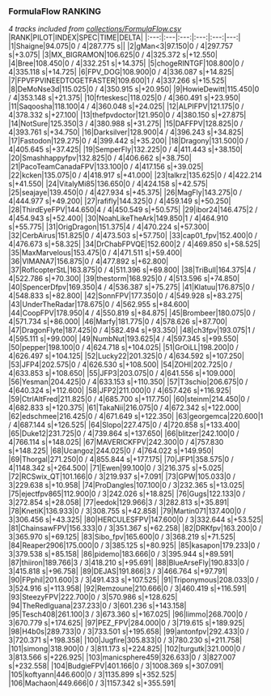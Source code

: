 ### FormulaFlow RANKING
*4 tracks included from [collections/FormulaFlow.csv](/collections/FormulaFlow.csv)*
|RANK|PILOT|INDEX|SPEC|TIME|DELTA|
|:---:|:---|:---:|:---:|:---:|---:|
|1|Shaigne|94.075|0 / 4|287.775 s||
|2|gMan&lt;3|97.150|0 / 4|297.757 s|+3.075|
|3|MX_BIGRAMON|106.625|0 / 4|325.372 s|+12.550|
|4|Bree|108.450|0 / 4|332.251 s|+14.375|
|5|chogeRINTGF|108.800|0 / 4|335.118 s|+14.725|
|6|FPV_DOG|108.900|0 / 4|336.087 s|+14.825|
|7|FPVFPVINEEDTOGETFASTER|109.600|1 / 4|337.266 s|+15.525|
|8|DeMoNse3d|115.025|0 / 4|350.915 s|+20.950|
|9|HowieDewitt|115.450|0 / 4|353.148 s|+21.375|
|10|frteskesc|118.025|0 / 4|360.491 s|+23.950|
|11|Saqoosha|118.100|4 / 4|360.048 s|+24.025|
|12|ALPIFPV|121.175|0 / 4|378.332 s|+27.100|
|13|thefpvdoctor|121.950|0 / 4|380.150 s|+27.875|
|14|NotSure|125.350|3 / 4|380.988 s|+31.275|
|15|DAFFPV|128.825|0 / 4|393.761 s|+34.750|
|16|Darksilver|128.900|4 / 4|396.243 s|+34.825|
|17|Fastodon|129.275|0 / 4|399.442 s|+35.200|
|18|Dragony|131.500|0 / 4|405.645 s|+37.425|
|19|SemperFly|132.225|0 / 4|411.443 s|+38.150|
|20|Smashhappyfpv|132.825|0 / 4|406.662 s|+38.750|
|21|PacoTeamCanadaFPV|133.100|0 / 4|417.156 s|+39.025|
|22|kcken|135.075|0 / 4|418.917 s|+41.000|
|23|talkrz|135.625|0 / 4|422.214 s|+41.550|
|24|VitalyMi85|136.650|0 / 4|424.158 s|+42.575|
|25|seajaye|139.450|0 / 4|427.934 s|+45.375|
|26|MagFly|143.275|0 / 4|444.977 s|+49.200|
|27|rafifly|144.325|0 / 4|459.149 s|+50.250|
|28|ThirdEyeFPV|144.650|4 / 4|450.549 s|+50.575|
|29|ibor24|146.475|2 / 4|454.943 s|+52.400|
|30|NoahLikeTheArk|149.850|1 / 4|464.910 s|+55.775|
|31|OrigDragon|151.375|4 / 4|470.224 s|+57.300|
|32|CerbAirus|151.825|0 / 4|473.503 s|+57.750|
|33|cap01_fpv|152.400|0 / 4|476.673 s|+58.325|
|34|DrChabFPVQE|152.600|2 / 4|469.850 s|+58.525|
|35|MaxMarvelous|153.475|0 / 4|471.511 s|+59.400|
|36|VIMANA7|156.875|0 / 4|477.892 s|+62.800|
|37|RoflcopterStL|163.875|0 / 4|511.396 s|+69.800|
|38|TriBull|164.375|4 / 4|522.786 s|+70.300|
|39|thestorm|168.925|0 / 4|513.596 s|+74.850|
|40|SpencerDfpv|169.350|4 / 4|536.387 s|+75.275|
|41|Klatuu|176.875|0 / 4|548.833 s|+82.800|
|42|SonnFPV|177.350|0 / 4|549.928 s|+83.275|
|43|UnderTheRadar|178.675|0 / 4|562.955 s|+84.600|
|44|CoopFPV|178.950|4 / 4|550.819 s|+84.875|
|45|Brombeer|180.075|0 / 4|571.734 s|+86.000|
|46|Marfy|181.775|0 / 4|578.626 s|+87.700|
|47|DragonFlyte|187.425|0 / 4|582.494 s|+93.350|
|48|ch3fpv|193.075|1 / 4|595.111 s|+99.000|
|49|NumbNut|193.625|4 / 4|597.345 s|+99.550|
|50|pepper|198.100|0 / 4|624.718 s|+104.025|
|51|GrOiLL|198.200|0 / 4|626.497 s|+104.125|
|52|Lucky22|201.325|0 / 4|634.592 s|+107.250|
|53|JFP4|202.575|0 / 4|626.530 s|+108.500|
|54|ZOHI|202.725|0 / 4|633.853 s|+108.650|
|55|JFP3|203.075|0 / 4|641.556 s|+109.000|
|56|Yesman|204.425|0 / 4|633.153 s|+110.350|
|57|T3schio|206.675|0 / 4|640.324 s|+112.600|
|58|JFP2|211.000|0 / 4|657.426 s|+116.925|
|59|CtrlAltFred|211.825|0 / 4|685.700 s|+117.750|
|60|steinm|214.450|0 / 4|682.833 s|+120.375|
|61|TakaNii|216.075|0 / 4|672.342 s|+122.000|
|62|edschmee|216.425|0 / 4|671.649 s|+122.350|
|63|georgemca|220.600|1 / 4|687.144 s|+126.525|
|64|Slopo|227.475|0 / 4|720.858 s|+133.400|
|65|Duke12|231.725|0 / 4|739.864 s|+137.650|
|66|blitzer|242.100|0 / 4|766.114 s|+148.025|
|67|MAVERICKFPV|242.300|0 / 4|757.830 s|+148.225|
|68|Ucangoz|244.025|0 / 4|764.022 s|+149.950|
|69|Thorgal|271.250|0 / 4|855.844 s|+177.175|
|70|JFP1|358.575|0 / 4|1148.342 s|+264.500|
|71|Ewen|99.100|0 / 3|216.375 s|+5.025|
|72|RCSwix_QT|101.166|0 / 3|219.937 s|+7.091|
|73|GPW|105.033|0 / 3|229.638 s|+10.958|
|74|ProDangles|107.100|0 / 3|232.365 s|+13.025|
|75|ejectfpv865|112.900|0 / 3|242.026 s|+18.825|
|76|Gugs|122.133|0 / 3|272.854 s|+28.058|
|77|eedok|129.966|3 / 3|282.813 s|+35.891|
|78|KnetiK|136.933|0 / 3|308.755 s|+42.858|
|79|Martin071|137.400|0 / 3|306.456 s|+43.325|
|80|HERCULESFPV|147.600|0 / 3|332.644 s|+53.525|
|81|ChainsawFPV|156.333|0 / 3|351.367 s|+62.258|
|82|DRKfpv|163.200|0 / 3|365.970 s|+69.125|
|83|Sibo_fpv|165.600|0 / 3|368.219 s|+71.525|
|84|Reaper2906|175.000|0 / 3|385.125 s|+80.925|
|85|kasapon|179.233|0 / 3|379.538 s|+85.158|
|86|pidemo|183.666|0 / 3|395.944 s|+89.591|
|87|thiiron|189.766|3 / 3|418.210 s|+95.691|
|88|BlueArseFly|190.833|0 / 3|415.818 s|+96.758|
|89|DEJAS|191.866|3 / 3|466.764 s|+97.791|
|90|FPphil|201.600|3 / 3|491.433 s|+107.525|
|91|Triponymous|208.033|0 / 3|524.916 s|+113.958|
|92|Remzoune|210.666|0 / 3|460.419 s|+116.591|
|93|SteezyFPV|222.700|0 / 3|570.986 s|+128.625|
|94|TheRedIguana|237.233|0 / 3|601.236 s|+143.158|
|95|Tesch408|261.100|3 / 3|673.360 s|+167.025|
|96|limmo|268.700|0 / 3|670.779 s|+174.625|
|97|PEZ_FPV|284.000|0 / 3|719.615 s|+189.925|
|98|H4b0s|289.733|0 / 3|733.501 s|+195.658|
|99|antonfpv|292.433|0 / 3|720.371 s|+198.358|
|100|Jugfire|305.833|0 / 3|780.230 s|+211.758|
|101|simong|318.900|0 / 3|811.173 s|+224.825|
|102|turgutk|321.000|0 / 3|813.566 s|+226.925|
|103|manicsphere459|326.633|0 / 3|827.007 s|+232.558|
|104|BudgieFPV|401.166|0 / 3|1008.369 s|+307.091|
|105|koftyann|446.600|0 / 3|1135.899 s|+352.525|
|106|Machaon|449.666|0 / 3|1157.342 s|+355.591|
